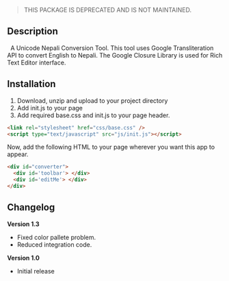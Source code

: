 > THIS PACKAGE IS DEPRECATED AND IS NOT MAINTAINED.
 
## Description
  
A Unicode Nepali Conversion Tool. This tool uses Google Transliteration API to convert English to Nepali.
The Google Closure Library is used for Rich Text Editor interface.

## Installation

1. Download, unzip and upload to your project directory
2. Add init.js to your page
3. Add required base.css and init.js to your page header.

```html
<link rel="stylesheet" href="css/base.css" />
<script type="text/javascript" src="js/init.js"></script>
```

Now, add the following HTML to your page wherever you want this app to appear.

```html
<div id="converter">  
  <div id='toolbar'> </div>
  <div id='editMe'> </div>
</div>
```

## Changelog

**Version 1.3**
* Fixed color pallete problem.
* Reduced integration code.

**Version 1.0**
* Initial release
